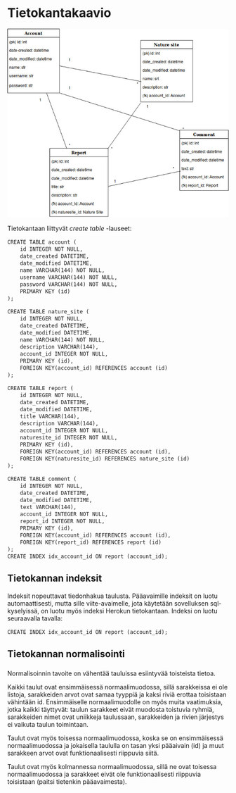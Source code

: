 # Tietokantakaavio

![alt text](https://raw.githubusercontent.com/olgaviho/naytteidenKerays/master/documentation/pictures/tietokantakaavio3.jpg)

Tietokantaan liittyvät _create table_ -lauseet:

```
CREATE TABLE account (
	id INTEGER NOT NULL, 
	date_created DATETIME, 
	date_modified DATETIME, 
	name VARCHAR(144) NOT NULL, 
	username VARCHAR(144) NOT NULL, 
	password VARCHAR(144) NOT NULL, 
	PRIMARY KEY (id)
);
```
```
CREATE TABLE nature_site (
	id INTEGER NOT NULL, 
	date_created DATETIME, 
	date_modified DATETIME, 
	name VARCHAR(144) NOT NULL, 
	description VARCHAR(144), 
	account_id INTEGER NOT NULL, 
	PRIMARY KEY (id), 
	FOREIGN KEY(account_id) REFERENCES account (id)
);
```
```
CREATE TABLE report (
	id INTEGER NOT NULL, 
	date_created DATETIME, 
	date_modified DATETIME, 
	title VARCHAR(144), 
	description VARCHAR(144), 
	account_id INTEGER NOT NULL, 
	naturesite_id INTEGER NOT NULL, 
	PRIMARY KEY (id), 
	FOREIGN KEY(account_id) REFERENCES account (id), 
	FOREIGN KEY(naturesite_id) REFERENCES nature_site (id)
);
```
```
CREATE TABLE comment (
	id INTEGER NOT NULL, 
	date_created DATETIME, 
	date_modified DATETIME, 
	text VARCHAR(144), 
	account_id INTEGER NOT NULL, 
	report_id INTEGER NOT NULL, 
	PRIMARY KEY (id), 
	FOREIGN KEY(account_id) REFERENCES account (id), 
	FOREIGN KEY(report_id) REFERENCES report (id)
);
CREATE INDEX idx_account_id ON report (account_id);
```

## Tietokannan indeksit <h4>
  
Indeksit nopeuttavat tiedonhakua taulusta. Pääavaimille indeksit on luotu automaattisesti, mutta sille viite-avaimelle, jota käytetään sovelluksen sql-kyselyissä, on luotu myös indeksi Herokun tietokantaan. Indeksi on luotu seuraavalla tavalla:
```
CREATE INDEX idx_account_id ON report (account_id);
```

  
## Tietokannan normalisointi <h5>
Normalisoinnin tavoite on vähentää tauluissa esiintyvää toisteista tietoa.
  
Kaikki taulut ovat ensimmäisessä normaalimuodossa, sillä sarakkeissa ei ole listoja, sarakkeiden arvot ovat samaa tyyppiä ja kaksi riviä erottaa toisistaan vähintään id. Ensimmäiselle normaalimuodolle on myös muita vaatimuksia, jotka kaikki täyttyvät: taulun sarakkeet eivät muodosta toistuvia ryhmiä, sarakkeiden nimet ovat uniikkeja taulussaan, sarakkeiden ja rivien järjestys ei vaikuta taulun toimintaan.

Taulut ovat myös toisessa normaalimuodossa, koska se on ensimmäisessä normaalimuodossa ja jokaisella taululla on tasan yksi pääaivain (id) ja muut sarakkeen arvot ovat funktionaalisesti riippuvia siitä.

Taulut ovat myös kolmannessa normaalimuodossa, sillä ne ovat toisessa normaalimuodossa ja sarakkeet eivät ole funktionaalisesti riippuvia toisistaan (paitsi tietenkin pääavaimesta).
